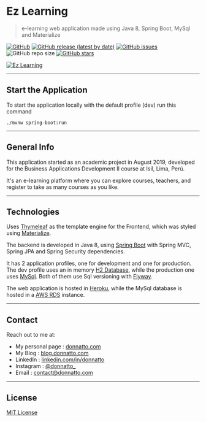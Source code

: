# Ez Learning

> e-learning web application made using Java 8, Spring Boot, MySql and Materialize

[![GitHub](https://img.shields.io/github/license/donnatto/ez-learning?color=purple)](https://opensource.org/licenses/MIT)
[![GitHub release (latest by date)](https://img.shields.io/github/v/release/donnatto/ez-learning?color=red)](https://github.com/donnatto/ez-learning/releases)
[![GitHub issues](https://img.shields.io/github/issues/donnatto/ez-learning)](https://github.com/donnatto/ez-learning/issues)
![GitHub repo size](https://img.shields.io/github/repo-size/donnatto/ez-learning?color=blue&label=size)
[![GitHub stars](https://img.shields.io/github/stars/donnatto/ez-learning?style=social)](https://github.com/donnatto/ez-learning/stargazers)

[![Ez Learning](https://i.imgur.com/QrXbo6q.jpg)](https://ez-learning.herokuapp.com)

---

## Start the Application

To start the application locally with the default profile (dev) run this command
```shell
./mvnw spring-boot:run
```

---

## General Info

This application started as an academic project in August 2019, developed for the Business Applications Development II course at Isil, Lima, Perú.

It's an e-learning platform where you can explore courses, teachers, and register to take as many courses as you like.

---

## Technologies

Uses [Thymeleaf](https://www.thymeleaf.org/) as the template engine for the Frontend, which was styled using [Materialize](https://materializecss.com/).

The backend is developed in Java 8, using [Spring Boot](https://spring.io/projects/spring-boot) with Spring MVC, Spring JPA and Spring Security dependencies.

It has 2 application profiles, one for development and one for production. The dev profile uses an in memory [H2 Database](https://www.h2database.com/), while the production one uses [MySql](https://www.mysql.com/). Both of them use Sql versioning with [Flyway](https://flywaydb.org/).

The web application is hosted in [Heroku](https://www.heroku.com/), while the MySql database is hosted in a [AWS RDS](https://aws.amazon.com/rds/) instance.

---

## Contact

Reach out to me at:

- My personal page : [donnatto.com](https://donnatto.com)
- My Blog : [blog.donnatto.com](https://blog.donnatto.com)
- LinkedIn : [linkedin.com/in/donnatto](https://linkedin.com/in/donnatto)
- Instagram : [@donnatto_](https://instagram.com/donnatto_)
- Email : [contact@donnatto.com](mailto:contact@donnatto.com)

---

## License

[MIT License](https://opensource.org/licenses/MIT)
